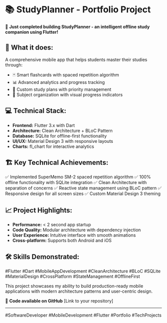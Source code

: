 # 📚 StudyPlanner - Portfolio Project

🚀 **Just completed building StudyPlanner - an intelligent offline study companion using Flutter!**

## 🎯 **What it does:**
A comprehensive mobile app that helps students master their studies through:
- 🃏 Smart flashcards with spaced repetition algorithm
- 📊 Advanced analytics and progress tracking  
- 📅 Custom study plans with priority management
- 📖 Subject organization with visual progress indicators

## 💻 **Technical Stack:**
- **Frontend:** Flutter 3.x with Dart
- **Architecture:** Clean Architecture + BLoC Pattern
- **Database:** SQLite for offline-first functionality
- **UI/UX:** Material Design 3 with responsive layouts
- **Charts:** fl_chart for interactive analytics

## 🏗️ **Key Technical Achievements:**
✅ Implemented SuperMemo SM-2 spaced repetition algorithm
✅ 100% offline functionality with SQLite integration
✅ Clean Architecture with separation of concerns
✅ Reactive state management using BLoC pattern
✅ Responsive design for all screen sizes
✅ Custom Material Design 3 theming

## 📈 **Project Highlights:**
- **Performance:** < 2 second app startup
- **Code Quality:** Modular architecture with dependency injection
- **User Experience:** Intuitive interface with smooth animations
- **Cross-platform:** Supports both Android and iOS

## 🛠️ **Skills Demonstrated:**
#Flutter #Dart #MobileAppDevelopment #CleanArchitecture #BLoC #SQLite #MaterialDesign #CrossPlatform #StateManagement #OfflineFirst

This project showcases my ability to build production-ready mobile applications with modern architecture patterns and user-centric design.

🔗 **Code available on GitHub** [Link to your repository]

---

#SoftwareDeveloper #MobileDevelopment #Flutter #Portfolio #TechProjects 